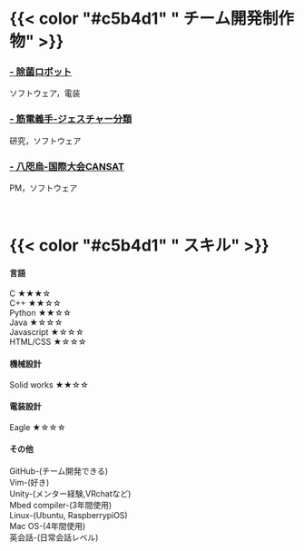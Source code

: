 
# {{< color "#c5b4d1" " チーム開発制作物"  >}} 

### [ - 除菌ロボット](/portfolio/corona/)  
ソフトウェア，電装 
### [ - 筋電義手-ジェスチャー分類](/portfolio/myo/)
研究，ソフトウェア
### [ - 八咫烏-国際大会CANSAT](/portfolio/yatagarasu/)
PM，ソフトウェア
  
&nbsp;
&nbsp;

# {{< color "#c5b4d1" " スキル"  >}} 

####  言語
 C      ★★★☆  
 C++    ★★☆☆  
 Python ★★☆☆  
 Java   ★☆☆☆  
 Javascript ★☆☆☆  
 HTML/CSS ★☆☆☆  


####  機械設計  

 Solid works ★★☆☆

####  電装設計

 Eagle ★☆☆☆


####  その他  
GitHub-(チーム開発できる)  
Vim-(好き)  
Unity-(メンター経験,VRchatなど)  
Mbed compiler-(3年間使用)  
Linux-(Ubuntu, RaspberrypiOS)  
Mac OS-(4年間使用)  
英会話-(日常会話レベル)
